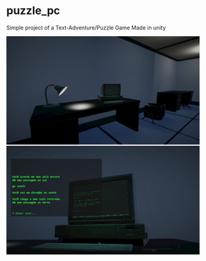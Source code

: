 # puzzle_pc

Simple project of a Text-Adventure/Puzzle Game Made in unity

![Screenshot](Screenshot_1.png)
![Screenshot](Screenshot_2.png)

